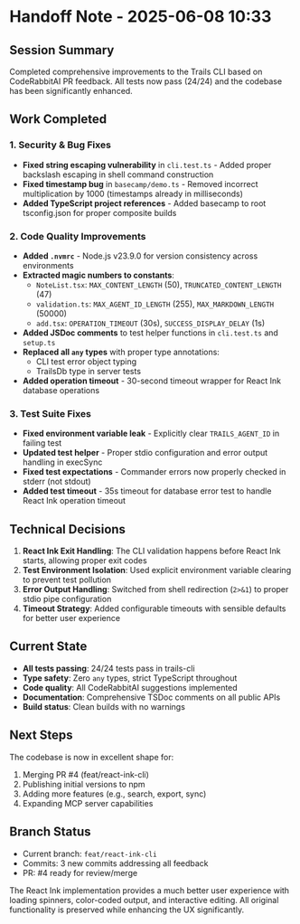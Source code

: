 # Handoff Note - 2025-06-08 10:33

## Session Summary

Completed comprehensive improvements to the Trails CLI based on CodeRabbitAI PR feedback. All tests now pass (24/24) and the codebase has been significantly enhanced.

## Work Completed

### 1. Security & Bug Fixes
- **Fixed string escaping vulnerability** in `cli.test.ts` - Added proper backslash escaping in shell command construction
- **Fixed timestamp bug** in `basecamp/demo.ts` - Removed incorrect multiplication by 1000 (timestamps already in milliseconds)
- **Added TypeScript project references** - Added basecamp to root tsconfig.json for proper composite builds

### 2. Code Quality Improvements
- **Added `.nvmrc`** - Node.js v23.9.0 for version consistency across environments
- **Extracted magic numbers to constants**:
  - `NoteList.tsx`: `MAX_CONTENT_LENGTH` (50), `TRUNCATED_CONTENT_LENGTH` (47)
  - `validation.ts`: `MAX_AGENT_ID_LENGTH` (255), `MAX_MARKDOWN_LENGTH` (50000)
  - `add.tsx`: `OPERATION_TIMEOUT` (30s), `SUCCESS_DISPLAY_DELAY` (1s)
- **Added JSDoc comments** to test helper functions in `cli.test.ts` and `setup.ts`
- **Replaced all `any` types** with proper type annotations:
  - CLI test error object typing
  - TrailsDb type in server tests
- **Added operation timeout** - 30-second timeout wrapper for React Ink database operations

### 3. Test Suite Fixes
- **Fixed environment variable leak** - Explicitly clear `TRAILS_AGENT_ID` in failing test
- **Updated test helper** - Proper stdio configuration and error output handling in execSync
- **Fixed test expectations** - Commander errors now properly checked in stderr (not stdout)
- **Added test timeout** - 35s timeout for database error test to handle React Ink operation timeout

## Technical Decisions

1. **React Ink Exit Handling**: The CLI validation happens before React Ink starts, allowing proper exit codes
2. **Test Environment Isolation**: Used explicit environment variable clearing to prevent test pollution
3. **Error Output Handling**: Switched from shell redirection (`2>&1`) to proper stdio pipe configuration
4. **Timeout Strategy**: Added configurable timeouts with sensible defaults for better user experience

## Current State

- **All tests passing**: 24/24 tests pass in trails-cli
- **Type safety**: Zero `any` types, strict TypeScript throughout
- **Code quality**: All CodeRabbitAI suggestions implemented
- **Documentation**: Comprehensive TSDoc comments on all public APIs
- **Build status**: Clean builds with no warnings

## Next Steps

The codebase is now in excellent shape for:
1. Merging PR #4 (feat/react-ink-cli)
2. Publishing initial versions to npm
3. Adding more features (e.g., search, export, sync)
4. Expanding MCP server capabilities

## Branch Status
- Current branch: `feat/react-ink-cli`
- Commits: 3 new commits addressing all feedback
- PR: #4 ready for review/merge

The React Ink implementation provides a much better user experience with loading spinners, color-coded output, and interactive editing. All original functionality is preserved while enhancing the UX significantly.